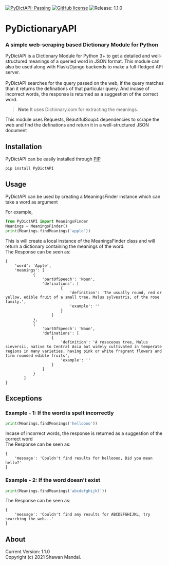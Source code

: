 [![PyDictAPI: Passing](https://img.shields.io/badge/PyDictAPI-Passing-limegreen)](https://github.com/imshawan/PyDictAPI)
[![GitHub license](https://img.shields.io/github/license/imshawan/PyDictAPI)](https://github.com/imshawan/PyDictAPI/blob/master/LICENSE.txt)
![Release: 1.1.0](https://img.shields.io/badge/Release-1.1.0-informational)

# PyDictionaryAPI
### A simple web-scraping based Dictionary Module for Python

PyDictAPI is a Dictionary Module for Python 3+ to get a detailed and well-structured meanings of a queried word in JSON format. This module can also be used along with Flask/Django backends to make a full-fledged API server.<br><br>
PyDictAPI searches for the query passed on the web, if the query matches than it returns the definations of that particular query. And incase of incorrect words, the response is returned as a suggestion of the correct word.

>  **Note** It uses Dictionary.com for extracting the meanings.

This module uses Requests, BeautifulSoup4 dependencies to scrape the web and find the definations and return it in a well-structured JSON document

## Installation

PyDictAPI can be easily installed through [PIP](https://pip.pypa.io/en/stable/)

```
pip install PyDictAPI
```

## Usage

PyDictAPI can be used by creating a MeaningsFinder instance which can take a word as argument

For example,

```python
from PyDictAPI import MeaningsFinder
Meanings = MeaningsFinder()
print(Meanings.findMeanings('apple'))
```

This is will create a local instance of the MeaningsFinder class and will return a dictionary containing the meanings of the word. <br>
The Response can be seen as:

```
{
    'word': 'Apple', 
    'meanings': [
            {
                'partOfSpeech': 'Noun', 
                'definations': [
                        {
                            'definition': 'The usually round, red or yellow, edible fruit of a small tree, Malus sylvestris, of the rose family.', 
                            'example': ''
                        }
                    ]
            }, 
            {
                'partOfSpeech': 'Noun', 
                'definations': [
                    {
                        'definition': 'A rosaceous tree, Malus sieversii, native to Central Asia but widely cultivated in temperate regions in many varieties, having pink or white fragrant flowers and firm rounded edible fruits', 
                        'example': ''
                    }
                ]
            }
        ]
}                                                                       
```
## Exceptions

### Example - 1: If the word is spelt incorrectly

```python
print(Meanings.findMeanings('helloooo'))
```
Incase of incorrect words, the response is returned as a suggestion of the correct word <br>
The Response can be seen as:

```
{
    'message': 'Couldn't find results for helloooo, Did you mean hello?'
}
```

### Example - 2: If the word doesn't exist

```python
print(Meanings.findMeanings('abcdefghijkl'))
```
The Response can be seen as:

```
{
    'message': 'Couldn't find any results for ABCDEFGHIJKL, try searching the web...'
}
```

## About

Current Version: 1.1.0 <br>
Copyright (c) 2021 Shawan Mandal.
